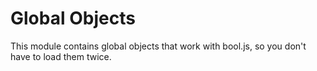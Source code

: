 # Global Objects

This module contains global objects that work with bool.js, so you don't have to load them twice.
